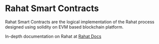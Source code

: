 # Rahat Smart Contracts


Rahat Smart Contracts are the logical implementation of the Rahat process designed using solidity on EVM based blockchain platform. 

In-depth documentation on Rahat at [Rahat Docs](http://rahat.io)


